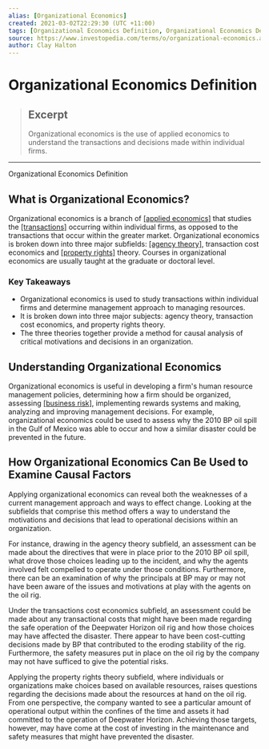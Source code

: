 ```yaml
---
alias: [Organizational Economics]
created: 2021-03-02T22:29:30 (UTC +11:00)
tags: [Organizational Economics Definition, Organizational Economics Definition]
source: https://www.investopedia.com/terms/o/organizational-economics.asp
author: Clay Halton
---
```


# Organizational Economics Definition

> ## Excerpt
> Organizational economics is the use of applied economics to understand the transactions and decisions made within individual firms.

---

Organizational Economics Definition
## What is Organizational Economics?

Organizational economics is a branch of [[applied economics]](https://www.investopedia.com/terms/a/applied-economics.asp) that studies the [[transactions]](https://www.investopedia.com/terms/t/transaction.asp) occurring within individual firms, as opposed to the transactions that occur within the greater market. Organizational economics is broken down into three major subfields: [[agency theory]](https://www.investopedia.com/terms/a/agencytheory.asp), transaction cost economics and [[property rights]](https://www.investopedia.com/terms/p/property_rights.asp) theory. Courses in organizational economics are usually taught at the graduate or doctoral level.

### Key Takeaways

-   Organizational economics is used to study transactions within individual firms and determine management approach to managing resources.
-   It is broken down into three major subjects: agency theory, transaction cost economics, and property rights theory.
-   The three theories together provide a method for causal analysis of critical motivations and decisions in an organization.

## Understanding Organizational Economics

Organizational economics is useful in developing a firm's human resource management policies, determining how a firm should be organized, assessing [[business risk]](https://www.investopedia.com/terms/b/businessrisk.asp), implementing rewards systems and making, analyzing and improving management decisions. For example, organizational economics could be used to assess why the 2010 BP oil spill in the Gulf of Mexico was able to occur and how a similar disaster could be prevented in the future.

## How Organizational Economics Can Be Used to Examine Causal Factors

Applying organizational economics can reveal both the weaknesses of a current management approach and ways to effect change. Looking at the subfields that comprise this method offers a way to understand the motivations and decisions that lead to operational decisions within an organization.

For instance, drawing in the agency theory subfield, an assessment can be made about the directives that were in place prior to the 2010 BP oil spill, what drove those choices leading up to the incident, and why the agents involved felt compelled to operate under those conditions. Furthermore, there can be an examination of why the principals at BP may or may not have been aware of the issues and motivations at play with the agents on the oil rig.

Under the transactions cost economics subfield, an assessment could be made about any transactional costs that might have been made regarding the safe operation of the Deepwater Horizon oil rig and how those choices may have affected the disaster. There appear to have been cost-cutting decisions made by BP that contributed to the eroding stability of the rig. Furthermore, the safety measures put in place on the oil rig by the company may not have sufficed to give the potential risks.

Applying the property rights theory subfield, where individuals or organizations make choices based on available resources, raises questions regarding the decisions made about the resources at hand on the oil rig. From one perspective, the company wanted to see a particular amount of operational output within the confines of the time and assets it had committed to the operation of Deepwater Horizon. Achieving those targets, however, may have come at the cost of investing in the maintenance and safety measures that might have prevented the disaster.
